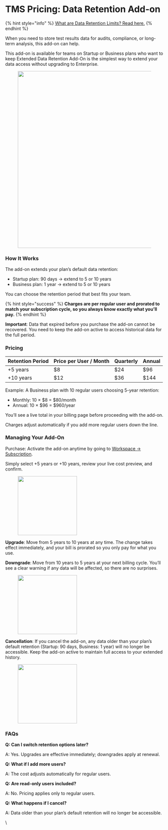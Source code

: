 # TMS Pricing: Data Retention Add-on

{% hint style="info" %}
[What are Data Retention Limits? Read here.](../what-are-data-retention-limits.md)
{% endhint %}

When you need to store test results data for audits, compliance, or long-term analysis, this add-on can help.

This add-on is available for teams on Startup or Business plans who want to keep Extended Data Retention Add-On is the simplest way to extend your data access without upgrading to Enterprise.

<figure><img src="https://downloads.intercomcdn.com/i/o/wsaz8vex/1789497586/a23bf1b30d116a1c2c8d37de9efd/image.png?expires=1761228000&#x26;signature=799a1c0938e79bcf84acb87e3cb94d12c0a79e14468809450296f78571b7dc42&#x26;req=dScvH813moRXX%2FMW1HO4zcvGTI84WJWcdeUs5EkP%2BguLrMI1EAKIKzLFnUrk%0ASNTyrWrU%2BrNpGfS5p30%3D%0A" alt="" width="563"><figcaption></figcaption></figure>

### How It Works <a href="#h_c6b47fda9f" id="h_c6b47fda9f"></a>

The add-on extends your plan’s default data retention:

* Startup plan: 90 days → extend to 5 or 10 years
* Business plan: 1 year → extend to 5 or 10 years

You can choose the retention period that best fits your team.

{% hint style="success" %}
**Charges are per regular user and prorated to match your subscription cycle, so you always know exactly what you’ll pay.**
{% endhint %}

**Important**: Data that expired before you purchase the add-on cannot be recovered. You need to keep the add-on active to access historical data for the full period.

### Pricing <a href="#h_cdf80f02a2" id="h_cdf80f02a2"></a>

| Retention Period | Price per User / Month | Quarterly | Annual |
| ---------------- | ---------------------- | --------- | ------ |
| +5 years         | $8                     | $24       | $96    |
| +10 years        | $12                    | $36       | $144   |

Example: A Business plan with 10 regular users choosing 5-year retention:

* Monthly: 10 × $8 = $80/month
* Annual: 10 × $96 = $960/year

You’ll see a live total in your billing page before proceeding with the add-on.

Charges adjust automatically if you add more regular users down the line.

### Managing Your Add-On

Purchase: Activate the add-on anytime by going to [Workspace → Subscription](https://app.qase.io/billing).

Simply select +5 years or +10 years, review your live cost preview, and confirm.

<figure><img src="https://downloads.intercomcdn.com/i/o/wsaz8vex/1789498515/29643870658832e3b06065613e0b/image.png?expires=1761228000&#x26;signature=d9ccdcac7b3c96adb9d30a267235ba3312211fc6dd2c50030a8bddba8c3e8962&#x26;req=dScvH813lYReXPMW1HO4zVFdNhM%2BTSSXqBeWud%2F%2Fk4IfHCU1waeKZpqzu0OZ%0Ad0o09QiIjSZ2%2BrCyM7Q%3D%0A" alt="" width="188"><figcaption></figcaption></figure>

**Upgrade**: Move from 5 years to 10 years at any time. The change takes effect immediately, and your bill is prorated so you only pay for what you use.

**Downgrade**: Move from 10 years to 5 years at your next billing cycle. You’ll see a clear warning if any data will be affected, so there are no surprises.

<figure><img src="https://downloads.intercomcdn.com/i/o/wsaz8vex/1789607104/550117921d19d3572bb13c88a518/image.png?expires=1761228000&#x26;signature=6d8ce1852808dc5cd1f672df66477bef1606d6fcd0555788c9c80d3dcf85c27f&#x26;req=dScvH89%2BmoBfXfMW1HO4zek9FWs1BRUrfGHIUj9wNkJtpN0q9ZE2xbOyZg3Q%0A9e1uDPXs5ViCfVYtIgs%3D%0A" alt="" width="188"><figcaption></figcaption></figure>

**Cancellation**: If you cancel the add-on, any data older than your plan’s default retention (Startup: 90 days, Business: 1 year) will no longer be accessible. Keep the add-on active to maintain full access to your extended history.

<figure><img src="https://downloads.intercomcdn.com/i/o/wsaz8vex/1789607333/392a0775c0cae72f93bbf7745969/image.png?expires=1761228000&#x26;signature=de92dba1924047a58fec05376dce0c177c7f9c323fb84938dca618d0604cafad&#x26;req=dScvH89%2BmoJcWvMW1HO4zVIpN7MXlJX8RYTj20lCBEBiM4uf1MtEe%2FLxa3Ar%0AcvP6hn42W2%2FtQJuW6UU%3D%0A" alt="" width="188"><figcaption></figcaption></figure>

### FAQs <a href="#h_100158a87c" id="h_100158a87c"></a>

**Q: Can I switch retention options later?**

A: Yes. Upgrades are effective immediately; downgrades apply at renewal.

**Q: What if I add more users?**

A: The cost adjusts automatically for regular users.

**Q: Are read-only users included?**

A: No. Pricing applies only to regular users.

**Q: What happens if I cancel?**

A: Data older than your plan’s default retention will no longer be accessible.

\
